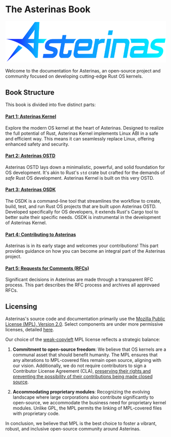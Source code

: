 # The Asterinas Book

<p align="center">
    <img src="images/logo_en.svg" alt="asterinas-logo" width="620"><br>
</p>

Welcome to the documentation for Asterinas,
an open-source project and community
focused on developing cutting-edge Rust OS kernels.

## Book Structure

This book is divided into five distinct parts:

#### [Part 1: Asterinas Kernel](kernel/)

Explore the modern OS kernel at the heart of Asterinas.
Designed to realize the full potential of Rust,
Asterinas Kernel implements Linux ABI in a safe and efficient way.
This means it can seamlessly replace Linux,
offering enhanced safety and security.

#### [Part 2: Asterinas OSTD](ostd/)

Asterinas OSTD lays down a minimalistic, powerful, and solid foundation
for OS development.
It's akin to Rust's `std` crate
but crafted for the demands of _safe_ Rust OS development.
Asterinas Kernel is built on this very OSTD.

#### [Part 3: Asterinas OSDK](osdk/guide/)

The OSDK is a command-line tool
that streamlines the workflow to 
create, build, test, and run Rust OS projects
that are built upon Asterinas OSTD.
Developed specifically for OS developers,
it extends Rust's Cargo tool to better suite their specific needs.
OSDK is instrumental in the development of Asterinas Kernel.

#### [Part 4: Contributing to Asterinas](to-contribute/)

Asterinas is in its early stage
and welcomes your contributions!
This part provides guidance
on how you can become an integral part of the Asterinas project.

#### [Part 5: Requests for Comments (RFCs)](rfcs/)

Significant decisions in Asterinas are made through a transparent RFC process.
This part describes the RFC process
and archives all approvaed RFCs.

## Licensing

Asterinas's source code and documentation primarily use the 
[Mozilla Public License (MPL), Version 2.0](https://github.com/asterinas/asterinas/blob/main/LICENSE-MPL).
Select components are under more permissive licenses,
detailed [here](https://github.com/asterinas/asterinas/blob/main/.licenserc.yaml).

Our choice of the [weak-copyleft](https://www.tldrlegal.com/license/mozilla-public-license-2-0-mpl-2) MPL license reflects a strategic balance:

1. **Commitment to open-source freedom**:
We believe that OS kernels are a communal asset that should benefit humanity.
The MPL ensures that any alterations to MPL-covered files remain open source,
aligning with our vision.
Additionally, we do not require contributors
to sign a Contributor License Agreement (CLA),
[preserving their rights and preventing the possibility of their contributions being made closed source](https://drewdevault.com/2018/10/05/Dont-sign-a-CLA.html).

2. **Accommodating proprietary modules**:
Recognizing the evolving landscape
where large corporations also contribute significantly to open-source,
we accommodate the business need for proprietary kernel modules.
Unlike GPL,
the MPL permits the linking of MPL-covered files with proprietary code.

In conclusion, we believe that
MPL is the best choice
to foster a vibrant, robust, and inclusive open-source community around Asterinas.
